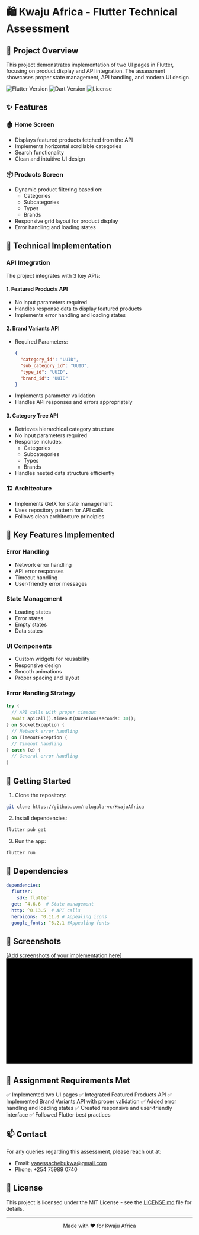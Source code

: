 # 🛍️ Kwaju Africa - Flutter Technical Assessment

## 📱 Project Overview
This project demonstrates implementation of two UI pages in Flutter, focusing on product display and API integration. The assessment showcases proper state management, API handling, and modern UI design.

![Flutter Version](https://img.shields.io/badge/Flutter-3.0+-blue.svg)
![Dart Version](https://img.shields.io/badge/Dart-3.0+-blue.svg)
![License](https://img.shields.io/badge/license-MIT-green.svg)

## ✨ Features

### 🏠 Home Screen
- Displays featured products fetched from the API
- Implements horizontal scrollable categories
- Search functionality
- Clean and intuitive UI design

### 📦 Products Screen
- Dynamic product filtering based on:
  - Categories
  - Subcategories
  - Types
  - Brands
- Responsive grid layout for product display
- Error handling and loading states

## 🔧 Technical Implementation

### API Integration
The project integrates with 3 key APIs:

#### 1. Featured Products API
- No input parameters required
- Handles response data to display featured products
- Implements error handling and loading states

#### 2. Brand Variants API
- Required Parameters:
  ```json
  {
    "category_id": "UUID",
    "sub_category_id": "UUID",
    "type_id": "UUID",
    "brand_id": "UUID"
  }
  ```
- Implements parameter validation
- Handles API responses and errors appropriately

#### 3. Category Tree API
- Retrieves hierarchical category structure
- No input parameters required
- Response includes:
  - Categories
  - Subcategories
  - Types
  - Brands
- Handles nested data structure efficiently

### 🏗️ Architecture
- Implements GetX for state management
- Uses repository pattern for API calls
- Follows clean architecture principles

## 🎯 Key Features Implemented

### Error Handling
- Network error handling
- API error responses
- Timeout handling
- User-friendly error messages

### State Management
- Loading states
- Error states
- Empty states
- Data states

### UI Components
- Custom widgets for reusability
- Responsive design
- Smooth animations
- Proper spacing and layout

### Error Handling Strategy
```dart
try {
  // API calls with proper timeout
  await apiCall().timeout(Duration(seconds: 30));
} on SocketException {
  // Network error handling
} on TimeoutException {
  // Timeout handling
} catch (e) {
  // General error handling
}
```


## 🚀 Getting Started

1. Clone the repository:
```bash
git clone https://github.com/nalugala-vc/KwajuAfrica
```

2. Install dependencies:
```bash
flutter pub get
```

3. Run the app:
```bash
flutter run
```

## 📝 Dependencies

```yaml
dependencies:
  flutter:
    sdk: flutter
  get: ^4.6.6  # State management
  http: ^0.13.5  # API calls
  heroicons: ^0.11.0 # Appealing icons
  google_fonts: ^6.2.1 #Appealing fonts
```

## 🎨 Screenshots
[Add screenshots of your implementation here]
<img src='https://github.com/nalugala-vc/HabitQuest/blob/main/vid1.gif' title='Video Walkthrough' alt='Video Walkthrough' />
## 🤝 Assignment Requirements Met

✅ Implemented two UI pages
✅ Integrated Featured Products API
✅ Implemented Brand Variants API with proper validation
✅ Added error handling and loading states
✅ Created responsive and user-friendly interface
✅ Followed Flutter best practices

## 📫 Contact

For any queries regarding this assessment, please reach out at:
- Email: vanessachebukwa@gmail.com
- Phone: +254 75989 0740

## 📄 License

This project is licensed under the MIT License - see the [LICENSE.md](LICENSE.md) file for details.

---

<div align="center">
Made with ❤️ for Kwaju Africa
</div>